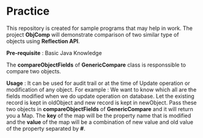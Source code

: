 # Practice
This repository is created for sample programs that may help in work. 
The project **ObjComp** will demonstrate comparison of two similar type of objects using **Reflection API**.

**Pre-requisite** : Basic Java Knowledge

The **compareObjectFields** of **GenericCompare** class is responssible to compare two objects.

**Usage** : It can be used for audit trail or at the time of Update operation or modification of any object. For example : We want to know which all are the fields modified when we do update operation on database. Let the existing record is kept in oldObject and new record is kept in newObject. Pass these two objects in **compareObjectFields** of **GenericCompare** and it will return you a Map. The **key** of the map will be the property name that is modified and the **value** of the map will be a combination of new value and old value of the property separated by **#**.


